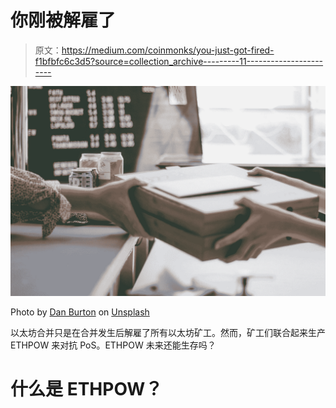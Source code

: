 # 你刚被解雇了

> 原文：<https://medium.com/coinmonks/you-just-got-fired-f1bfbfc6c3d5?source=collection_archive---------11----------------------->

![](img/779b4adc8a1cbca836af21d961682c1f.png)

Photo by [Dan Burton](https://unsplash.com/es/@dan__burton?utm_source=medium&utm_medium=referral) on [Unsplash](https://unsplash.com?utm_source=medium&utm_medium=referral)

以太坊合并只是在合并发生后解雇了所有以太坊矿工。然而，矿工们联合起来生产 ETHPOW 来对抗 PoS。ETHPOW 未来还能生存吗？

# 什么是 ETHPOW？